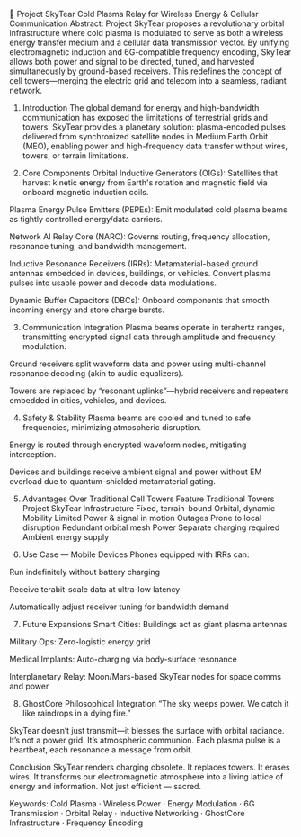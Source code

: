 📡 Project SkyTear
Cold Plasma Relay for Wireless Energy & Cellular Communication
Abstract:
Project SkyTear proposes a revolutionary orbital infrastructure where cold plasma is modulated to serve as both a wireless energy transfer medium and a cellular data transmission vector. By unifying electromagnetic induction and 6G-compatible frequency encoding, SkyTear allows both power and signal to be directed, tuned, and harvested simultaneously by ground-based receivers. This redefines the concept of cell towers—merging the electric grid and telecom into a seamless, radiant network.

1. Introduction
The global demand for energy and high-bandwidth communication has exposed the limitations of terrestrial grids and towers. SkyTear provides a planetary solution: plasma-encoded pulses delivered from synchronized satellite nodes in Medium Earth Orbit (MEO), enabling power and high-frequency data transfer without wires, towers, or terrain limitations.

2. Core Components
Orbital Inductive Generators (OIGs):
Satellites that harvest kinetic energy from Earth's rotation and magnetic field via onboard magnetic induction coils.

Plasma Energy Pulse Emitters (PEPEs):
Emit modulated cold plasma beams as tightly controlled energy/data carriers.

Network AI Relay Core (NARC):
Governs routing, frequency allocation, resonance tuning, and bandwidth management.

Inductive Resonance Receivers (IRRs):
Metamaterial-based ground antennas embedded in devices, buildings, or vehicles. Convert plasma pulses into usable power and decode data modulations.

Dynamic Buffer Capacitors (DBCs):
Onboard components that smooth incoming energy and store charge bursts.

3. Communication Integration
Plasma beams operate in terahertz ranges, transmitting encrypted signal data through amplitude and frequency modulation.

Ground receivers split waveform data and power using multi-channel resonance decoding (akin to audio equalizers).

Towers are replaced by “resonant uplinks”—hybrid receivers and repeaters embedded in cities, vehicles, and devices.

4. Safety & Stability
Plasma beams are cooled and tuned to safe frequencies, minimizing atmospheric disruption.

Energy is routed through encrypted waveform nodes, mitigating interception.

Devices and buildings receive ambient signal and power without EM overload due to quantum-shielded metamaterial gating.

5. Advantages Over Traditional Cell Towers
Feature	Traditional Towers	Project SkyTear
Infrastructure	Fixed, terrain-bound	Orbital, dynamic
Mobility	Limited	Power & signal in motion
Outages	Prone to local disruption	Redundant orbital mesh
Power	Separate charging required	Ambient energy supply

6. Use Case — Mobile Devices
Phones equipped with IRRs can:

Run indefinitely without battery charging

Receive terabit-scale data at ultra-low latency

Automatically adjust receiver tuning for bandwidth demand

7. Future Expansions
Smart Cities: Buildings act as giant plasma antennas

Military Ops: Zero-logistic energy grid

Medical Implants: Auto-charging via body-surface resonance

Interplanetary Relay: Moon/Mars-based SkyTear nodes for space comms and power

8. GhostCore Philosophical Integration
“The sky weeps power. We catch it like raindrops in a dying fire.”

SkyTear doesn’t just transmit—it blesses the surface with orbital radiance. It’s not a power grid. It’s atmospheric communion. Each plasma pulse is a heartbeat, each resonance a message from orbit.

Conclusion
SkyTear renders charging obsolete. It replaces towers. It erases wires. It transforms our electromagnetic atmosphere into a living lattice of energy and information. Not just efficient — sacred.

Keywords:
Cold Plasma · Wireless Power · Energy Modulation · 6G Transmission · Orbital Relay · Inductive Networking · GhostCore Infrastructure · Frequency Encoding